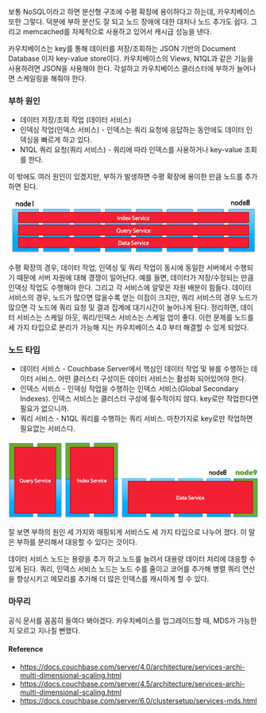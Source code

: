 보통 NoSQL이라고 하면 분산형 구조에 수평 확장에 용이하다고 하는데, 카우치베이스 또한 그렇다. 덕분에 부하 분산도 잘 되고 노드 장애에 대한 대처나 노드 추가도 쉽다. 그리고 memcached를 자체적으로 사용하고 있어서 캐시급 성능을 낸다.

카우치베이스는 key를 통해 데이터를 저장/조회하는 JSON 기반의 Document Database 이자 key-value store이다. 카우치베이스의 Views, N1QL과 같은 기능을 사용하려면 JSON을 사용해야 한다. 각설하고 카우치베이스 클러스터에 부하가 늘어나면 스케일링을 해줘야 한다.

### 부하 원인
* 데이터 저장/조회 작업 (데이터 서비스)
* 인덱싱 작업(인덱스 서비스) - 인덱스는 쿼리 요청에 응답하는 동안에도 데이터 인덱싱을 빠르게 하고 있다.
* N1QL 쿼리 요청(쿼리 서비스) - 쿼리에 따라 인덱스를 사용하거나 key-value 조회를 한다.

이 밖에도 여러 원인이 있겠지만, 부하가 발생하면 수평 확장에 용이한 만큼 노드를 추가하면 된다.

![단순 스케일링](/assets/img/upload/homogenous-scaling.png)

수평 확장의 경우, 데이터 작업, 인덱싱 및 쿼리 작업이 동시에 동일한 서버에서 수행되기 때문에 서버 자원에 대해 경쟁이 일어난다. 예를 들면, 데이터가 저장/수정되는 만큼 인덱싱 작업도 수행해야 한다. 그리고 각 서비스에 알맞은 자원 배분이 힘들다. 데이터 서비스의 경우, 노드가 많으면 많을수록 얻는 이점이 크지만, 쿼리 서비스의 경우 노드가 많으면 각 노드에 쿼리 요청 및 결과 집계에 대기시간이 늘어나게 된다. 정리하면, 데이터 서비스는 스케일 아웃, 쿼리/인덱스 서비스는 스케일 업이 좋다. 이런 문제를 노드를 세 가지 타입으로 분리가 가능해 지는 카우치베이스 4.0 부터 해결할 수 있게 되었다.

### 노드 타입
* 데이터 서비스 - Couchbase Server에서 핵심인 데이터 작업 및 뷰를 수행하는 데이터 서비스. 어떤 클러스터 구성이든 데이터 서비스는 활성화 되어있어야 한다.
* 인덱스 서비스 - 인덱싱 작업을 수행하는 인덱스 서비스(Global Secondary Indexes). 인덱스 서비스는 클러스터 구성에 필수적이지 않다. key로만 작업한다면 필요가 없으니까.
* 쿼리 서비스 - N1QL 쿼리를 수행하는 쿼리 서비스. 마찬가지로 key로만 작업하면 필요없는 서비스다.

![다차원 스케일링](/assets/img/upload/mds-scaling.png)

잘 보면 부하의 원인 세 가지와 매핑되게 서비스도 세 가지 타입으로 나누어 졌다. 이 말은 부하를 분리해서 대응할 수 있다는 것이다.

데이터 서비스 노드는 용량을 추가 하고 노드를 늘려서 대용량 데이터 처리에 대응할 수 있게 된다. 쿼리, 인덱스 서비스 노드는 노드 수를 줄이고 코어를 추가해 병렬 쿼리 연산을 향상시키고 메모리를 추가해 더 많은 인덱스를 캐시하게 할 수 있다.

### 마무리
공식 문서를 꼼꼼히 들여다 봐야겠다. 카우치베이스를 업그레이드할 때, MDS가 가능한지 모르고 지나칠 뻔했다.

#### Reference
* https://docs.couchbase.com/server/4.0/architecture/services-archi-multi-dimensional-scaling.html
* https://docs.couchbase.com/server/4.5/architecture/services-archi-multi-dimensional-scaling.html
* https://docs.couchbase.com/server/6.0/clustersetup/services-mds.html